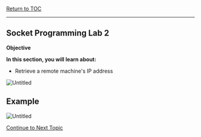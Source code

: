 <a href="https://github.com/CyberTrainingUSAF/04-IDE-s-and-Algorithms-Pt.-1/blob/master/00-Table-of-Contents.md" rel="Return to TOC"> Return to TOC </a>

---

## Socket Programming Lab 2

**Objective**

**In this section, you will learn about:**
* Retrieve a remote machine's IP address

![Untitled](https://user-images.githubusercontent.com/47218652/60992363-f3b4e180-a311-11e9-92fd-f18d50cb41b5.png)

## Example

![Untitled](https://user-images.githubusercontent.com/47218652/60992036-50fc6300-a311-11e9-9692-acbb25531f33.png)

<a href="https://github.com/Bpmhome/Socket-Programming/blob/master/Socket%20Programming%20Lab3.md" > Continue to Next Topic </a>

